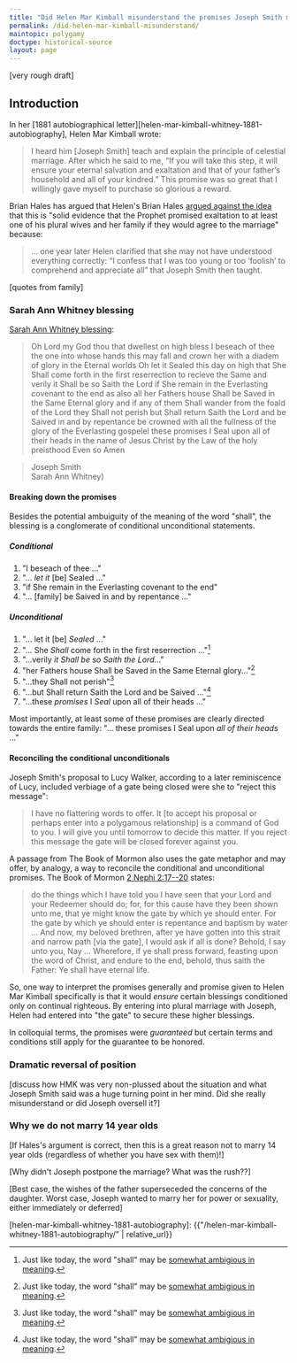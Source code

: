 ```yaml
---
title: "Did Helen Mar Kimball misunderstand the promises Joseph Smith made to her?"
permalink: /did-helen-mar-kimball-misunderstand/
maintopic: polygamy
doctype: historical-source
layout: page
---
```


[very rough draft]

## Introduction

In her [1881 autobiographical
letter][helen-mar-kimball-whitney-1881-autobiography], Helen Mar
Kimball wrote:

> I heard him [Joseph Smith] teach and explain the principle of celestial
> marriage. After which he said to me, “If you will take this step, it will
> ensure your eternal salvation and exaltation and that of your father’s
> household and all of your kindred.” This promise was so great that I
> willingly gave myself to purchase so glorious a reward.

Brian Hales has argued that Helen's 
Brian Hales [argued against the
idea](https://josephsmithspolygamy.org/plural-wives-overview/helen-mar-kimball/)
that this is "solid evidence that the Prophet promised exaltation to at least
one of his plural wives and her family if they would agree to the marriage"
because:

> ... one year later Helen clarified that she may not have understood everything correctly: “I confess that I was too young or too ‘foolish’ to comprehend and appreciate all” that Joseph Smith then taught.

[quotes from family]

### Sarah Ann Whitney blessing

[Sarah Ann Whitney blessing](https://www.josephsmithpapers.org/paper-summary/blessing-to-sarah-ann-whitney-23-march-1843/1):

> Oh Lord my God thou that dwellest on high bless I beseach of thee the one
> into whose hands this may fall and crown her with a diadem of glory in the
> Eternal worlds Oh let it Sealed this day on high that She Shall come forth
> in the first reserrection to recieve the Same and verily it Shall be
> so Saith the Lord if She remain in the Everlasting covenant to the end
> as also all her Fathers house Shall be Saved in the Same Eternal glory
> and if any of them Shall wander from the foald of the Lord they Shall
> not perish but Shall return Saith the Lord and be Saived in and by
> repentance be crowned with all the fullness of the glory of the Everlasting
> gospelel these promises I Seal upon all of their heads in the name of
> Jesus Christ by the Law of the holy preisthood Even so Amen

> Joseph Smith <br/>
> Sarah Ann Whitney)

#### Breaking down the promises

Besides the potential ambuiguity of the meaning of the word "shall", the
blessing is a conglomerate of conditional unconditional statements.

##### Conditional

1. "I beseach of thee ..."
2. "... *let it* [be] Sealed ..."
3. "if She remain in the Everlasting covenant to the end"
4. "... [family] be Saived in and by repentance ..."

##### Unconditional

1. "... let it [be] *Sealed* ..."
2.  "... She *Shall* come forth in the first reserrection ..."[^shall]
3. "...verily *it Shall be so Saith the Lord*..."
4. "her Fathers house Shall be Saved in the Same Eternal glory..."[^shall]
5. "...they Shall not perish"[^shall]
6. "...but Shall return Saith the Lord and be Saived ..."[^shall]
7. "...these *promises* I *Seal* upon all of their heads ..."

Most importantly, at least some of these promises are clearly directed towards
the entire family: "... these promises I Seal upon *all of their heads* ..."

#### Reconciling the conditional unconditionals

Joseph Smith's proposal to Lucy Walker, according to a later reminiscence of
Lucy, included verbiage of a gate being closed were she to "reject this
message":

> I have no flattering words to offer. It [to accept his proposal or perhaps enter into a polygamous relationship] is a command of God to you. I will give you until tomorrow to decide this matter. If you reject this message the gate will be closed forever against you.

A passage from The Book of Mormon also uses the gate metaphor and may offer,
by analogy, a way to reconcile the conditional and unconditional promises.
The Book of Mormon [2 Nephi 2:17--20](https://www.churchofjesuschrist.org/study/scriptures/bofm/2-ne/31?lang=eng) states:

> do the things which I have told you I have seen that your Lord and your Redeemer should do; for, for this cause have they been shown unto me, that ye might know the gate by which ye should enter. For the gate by which ye should enter is repentance and baptism by water ... And now, my beloved brethren, after ye have gotten into this strait and narrow path [via the gate], I would ask if all is done? Behold, I say unto you, Nay ... Wherefore, if ye shall press forward, feasting upon the word of Christ, and endure to the end, behold, thus saith the Father: Ye shall have eternal life.

So, one way to interpret the promises generally and promise given to Helen Mar
Kimball specifically is that it would *ensure* certain blessings conditioned
only on continual righteous.  By entering into plural marriage with Joseph,
Helen had entered into "the gate" to secure these higher blessings.

In colloquial terms, the promises were *guaranteed* but certain terms and
conditions still apply for the guarantee to be honored.

### Dramatic reversal of position

[discuss how HMK was very non-plussed about the situation and what Joseph
Smith said was a huge turning point in her mind.  Did she really misunderstand or did
Joseph oversell it?]

### Why we do not marry 14 year olds

[If Hales's argument is correct, then this is a great reason not to marry 14
year olds (regardless of whether you have sex with them)!]

[Why didn't Joseph postpone the marriage?  What was the rush??]

[Best case, the wishes of the father superseceded the concerns of the
daughter.  Worst case, Joseph wanted to marry her for power or sexuality,
either immediately or deferred]

[helen-mar-kimball-whitney-1881-autobiography]: {{"/helen-mar-kimball-whitney-1881-autobiography/" | relative_url}}

[^shall]: Just like today, the word "shall" may be [somewhat ambigious in meaning](http://webstersdictionary1828.com/Dictionary/shall).
